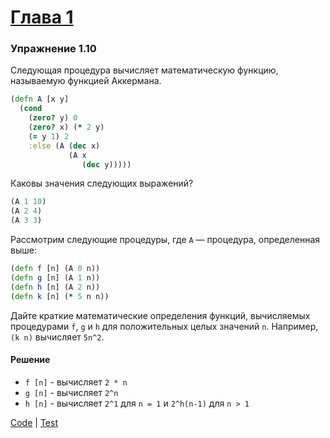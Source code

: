# [Глава 1](./index.md#Глава-1-Построение-абстракций-с-помощью-процедур)

### Упражнение 1.10
Следующая процедура вычисляет математическую функцию, называемую функцией Аккермана.
```clojure
(defn A [x y]
  (cond
    (zero? y) 0
    (zero? x) (* 2 y)
    (= y 1) 2
    :else (A (dec x)
             (A x
                (dec y)))))
```

Каковы значения следующих выражений?
```clojure
(A 1 10)
(A 2 4)
(A 3 3)
```

Рассмотрим следующие процедуры, где `A` — процедура, определенная выше:
```clojure
(defn f [n] (A 0 n))
(defn g [n] (A 1 n))
(defn h [n] (A 2 n))
(defn k [n] (* 5 n n))
```

Дайте краткие математические определения функций, вычисляемых процедурами `f`, `g` и `h` для положительных целых значений `n`. Например, `(k n)` вычисляет `5n^2`.

#### Решение
 - `f [n]` - вычисляет `2 * n`
 - `g [n]` - вычисляет `2^n`
 - `h [n]` - вычисляет `2^1` для `n = 1` и `2^h(n-1)` для `n > 1`

[Code](../src/sicp/chapter01/1_10.clj) | [Test](../test/sicp/chapter01/1_10_test.clj)

